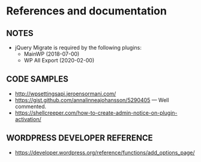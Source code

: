 ﻿
References and documentation
================================================================================


NOTES
--------------------------------------------------------------------------------

-   jQuery Migrate is required by the following plugins:
    -   MainWP (2018-07-00)
    -   WP All Export (2020-02-00)


CODE SAMPLES
--------------------------------------------------------------------------------

-   <http://wpsettingsapi.jeroensormani.com/>
-   <https://gist.github.com/annalinneajohansson/5290405> — Well commented.
-   <https://shellcreeper.com/how-to-create-admin-notice-on-plugin-activation/>


WORDPRESS DEVELOPER REFERENCE
--------------------------------------------------------------------------------

-   <https://developer.wordpress.org/reference/functions/add_options_page/>
